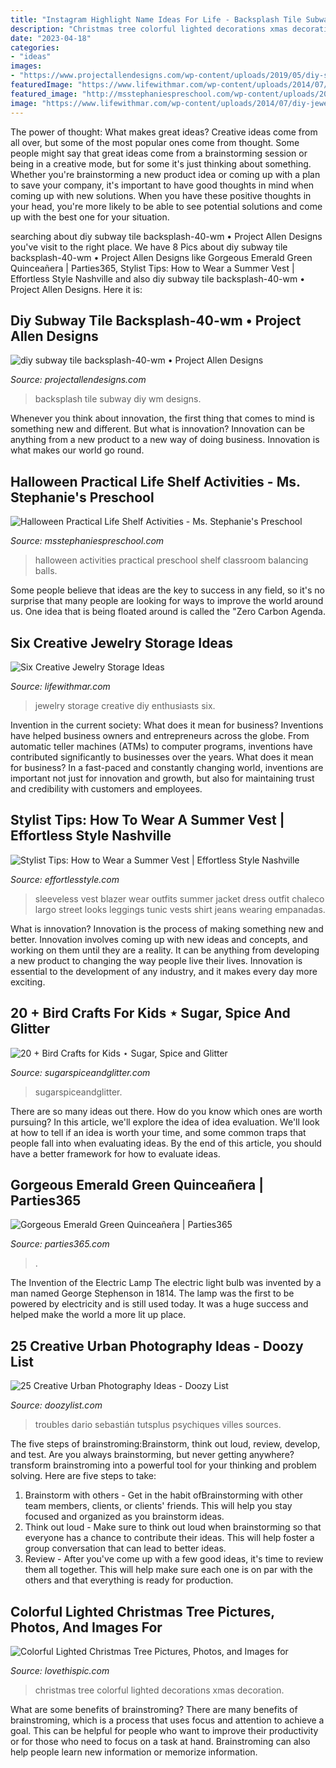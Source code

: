 ```yaml
---
title: "Instagram Highlight Name Ideas For Life - Backsplash Tile Subway Diy Wm Designs"
description: "Christmas tree colorful lighted decorations xmas decoration"
date: "2023-04-18"
categories:
- "ideas"
images:
- "https://www.projectallendesigns.com/wp-content/uploads/2019/05/diy-subway-tile-backsplash-40-wm.jpg"
featuredImage: "https://www.lifewithmar.com/wp-content/uploads/2014/07/diy-jewelry-storage-ideas-tailors-bust-pin-broches.jpg"
featured_image: "http://msstephaniespreschool.com/wp-content/uploads/2016/09/Halloween-Practical-Life-Activities-for-the-Preschool-Classroom-Shelf-Balancing-Halloween-Balls--1024x880.jpg"
image: "https://www.lifewithmar.com/wp-content/uploads/2014/07/diy-jewelry-storage-ideas-tailors-bust-pin-broches.jpg"
---
```



The power of thought: What makes great ideas?
Creative ideas come from all over, but some of the most popular ones come from thought. Some people might say that great ideas come from a brainstorming session or being in a creative mode, but for some it's just thinking about something. Whether you're brainstorming a new product idea or coming up with a plan to save your company, it's important to have good thoughts in mind when coming up with new solutions. When you have these positive thoughts in your head, you're more likely to be able to see potential solutions and come up with the best one for your situation.

	

		
searching about diy subway tile backsplash-40-wm • Project Allen Designs you've visit to the right place. We have 8 Pics about diy subway tile backsplash-40-wm • Project Allen Designs like Gorgeous Emerald Green Quinceañera | Parties365, Stylist Tips: How to Wear a Summer Vest | Effortless Style Nashville and also diy subway tile backsplash-40-wm • Project Allen Designs. Here it is:
		
    
## Diy Subway Tile Backsplash-40-wm • Project Allen Designs

<img loading=lazy src="https://www.projectallendesigns.com/wp-content/uploads/2019/05/diy-subway-tile-backsplash-40-wm.jpg" onerror="this.onerror=null;this.src='https://tse2.mm.bing.net/th?id=OIP.Wv9lKhbVJh5I9-qbSD8_7wHaJ3&amp;pid=15.1';" alt="diy subway tile backsplash-40-wm • Project Allen Designs">

_Source: projectallendesigns.com_

>backsplash tile subway diy wm designs. 

	

Whenever you think about innovation, the first thing that comes to mind is something new and different. But what is innovation? Innovation can be anything from a new product to a new way of doing business. Innovation is what makes our world go round.

    
## Halloween Practical Life Shelf Activities - Ms. Stephanie&#039;s Preschool

<img loading=lazy src="http://msstephaniespreschool.com/wp-content/uploads/2016/09/Halloween-Practical-Life-Activities-for-the-Preschool-Classroom-Shelf-Balancing-Halloween-Balls--1024x880.jpg" onerror="this.onerror=null;this.src='https://tse3.mm.bing.net/th?id=OIP.MwlbVxib_suwGn7QfJiFcgHaGX&amp;pid=15.1';" alt="Halloween Practical Life Shelf Activities - Ms. Stephanie&#039;s Preschool">

_Source: msstephaniespreschool.com_

>halloween activities practical preschool shelf classroom balancing balls. 

	

Some people believe that ideas are the key to success in any field, so it's no surprise that many people are looking for ways to improve the world around us. One idea that is being floated around is called the "Zero Carbon Agenda.

    
## Six Creative Jewelry Storage Ideas

<img loading=lazy src="https://www.lifewithmar.com/wp-content/uploads/2014/07/diy-jewelry-storage-ideas-tailors-bust-pin-broches.jpg" onerror="this.onerror=null;this.src='https://tse3.mm.bing.net/th?id=OIP.A_et52i4jU-Dv7b7W9t4iQHaM7&amp;pid=15.1';" alt="Six Creative Jewelry Storage Ideas">

_Source: lifewithmar.com_

>jewelry storage creative diy enthusiasts six. 

	

Invention in the current society: What does it mean for business?
Inventions have helped business owners and entrepreneurs across the globe. From automatic teller machines (ATMs) to computer programs, inventions have contributed significantly to businesses over the years. What does it mean for business? In a fast-paced and constantly changing world, inventions are important not just for innovation and growth, but also for maintaining trust and credibility with customers and employees.

    
## Stylist Tips: How To Wear A Summer Vest | Effortless Style Nashville

<img loading=lazy src="https://effortlesstyle.com/wp-content/uploads/2016/07/fe2a6cee05ea51cdbf2267c6beca547d.jpg" onerror="this.onerror=null;this.src='https://tse3.mm.bing.net/th?id=OIP.AIxLNbedCFy-oV3dEZgy_QHaSK&amp;pid=15.1';" alt="Stylist Tips: How to Wear a Summer Vest | Effortless Style Nashville">

_Source: effortlesstyle.com_

>sleeveless vest blazer wear outfits summer jacket dress outfit chaleco largo street looks leggings tunic vests shirt jeans wearing empanadas. 

	

What is innovation?
Innovation is the process of making something new and better. Innovation involves coming up with new ideas and concepts, and working on them until they are a reality. It can be anything from developing a new product to changing the way people live their lives. Innovation is essential to the development of any industry, and it makes every day more exciting.

    
## 20 + Bird Crafts For Kids ⋆ Sugar, Spice And Glitter

<img loading=lazy src="https://sugarspiceandglitter.com/wp-content/uploads/2016/05/20-Bird-Arts-and-Craft-for-Kids-on-Sugar-Spice-and-Glitter.jpg" onerror="this.onerror=null;this.src='https://tse1.mm.bing.net/th?id=OIP.q8Ytnr7yH4Fkuu8bzZi2TAHaNl&amp;pid=15.1';" alt="20 + Bird Crafts for Kids ⋆ Sugar, Spice and Glitter">

_Source: sugarspiceandglitter.com_

>sugarspiceandglitter. 

	

There are so many ideas out there. How do you know which ones are worth pursuing? In this article, we'll explore the idea of idea evaluation. We'll look at how to tell if an idea is worth your time, and some common traps that people fall into when evaluating ideas. By the end of this article, you should have a better framework for how to evaluate ideas.

    
## Gorgeous Emerald Green Quinceañera | Parties365

<img loading=lazy src="https://parties365.com/wp-content/uploads/2019/09/EmeraldQuinceanera_Decor-684x1024.jpg" onerror="this.onerror=null;this.src='https://tse2.mm.bing.net/th?id=OIP.-RO-e-0TjBHk3LNRDZPpJAHaLF&amp;pid=15.1';" alt="Gorgeous Emerald Green Quinceañera | Parties365">

_Source: parties365.com_

>. 

	

The Invention of the Electric Lamp
The electric light bulb was invented by a man named George Stephenson in 1814. The lamp was the first to be powered by electricity and is still used today. It was a huge success and helped make the world a more lit up place.

    
## 25 Creative Urban Photography Ideas - Doozy List

<img loading=lazy src="https://www.doozylist.com/wp-content/uploads/2017/08/Urban-Colors.jpg" onerror="this.onerror=null;this.src='https://tse2.mm.bing.net/th?id=OIP.kP-WNDwK8_GTKByDL8meuQDWEj&amp;pid=15.1';" alt="25 Creative Urban Photography Ideas - Doozy List">

_Source: doozylist.com_

>troubles dario sebastián tutsplus psychiques villes sources. 

	

The five steps of brainstroming:Brainstorm, think out loud, review, develop, and test.
Are you always brainstorming, but never getting anywhere? transform brainstroming into a powerful tool for your thinking and problem solving. Here are five steps to take: 
1. Brainstorm with others - Get in the habit ofBrainstorming with other team members, clients, or clients' friends. This will help you stay focused and organized as you brainstorm ideas. 
2. Think out loud - Make sure to think out loud when brainstorming so that everyone has a chance to contribute their ideas. This will help foster a group conversation that can lead to better ideas. 
3. Review - After you've come up with a few good ideas, it's time to review them all together. This will help make sure each one is on par with the others and that everything is ready for production. 

    
## Colorful Lighted Christmas Tree Pictures, Photos, And Images For

<img loading=lazy src="http://www.lovethispic.com/uploaded_images/42605-Colorful-Lighted-Christmas-Tree.jpg" onerror="this.onerror=null;this.src='https://tse1.mm.bing.net/th?id=OIP.HW_6CZGlzHegU5e-arHpGQHaLE&amp;pid=15.1';" alt="Colorful Lighted Christmas Tree Pictures, Photos, and Images for">

_Source: lovethispic.com_

>christmas tree colorful lighted decorations xmas decoration. 

	

What are some benefits of brainstroming?
There are many benefits of brainstroming, which is a process that uses focus and attention to achieve a goal. This can be helpful for people who want to improve their productivity or for those who need to focus on a task at hand. Brainstroming can also help people learn new information or memorize information.


